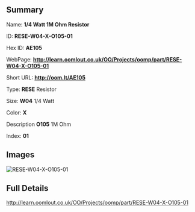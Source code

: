 

## Summary
 
Name: __1/4 Watt 1M Ohm Resistor__

ID: __RESE-W04-X-O105-01__

Hex ID: __AE105__

WebPage: __http://learn.oomlout.co.uk/OO/Projects/oomp/part/RESE-W04-X-O105-01__

Short URL: __http://oom.lt/AE105__


Type: __RESE__ Resistor 

Size: __W04__ 1/4 Watt 

Color: __X__  

Description __O105__ 1M Ohm 

Index: __01__


## Images
![RESE-W04-X-O105-01](http://oomlout.com/oomp-gen/parts/RESE-W04-X-O105-01/RESE-W04-X-O105-01_420.jpg)



## Full Details

 http://learn.oomlout.co.uk/OO/Projects/oomp/part/RESE-W04-X-O105-01














